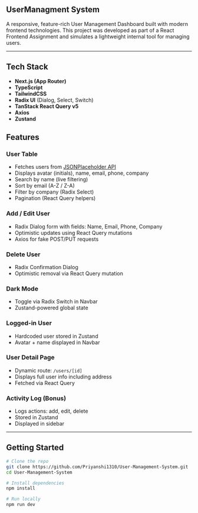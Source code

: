 
## UserManagment System
A responsive, feature-rich User Management Dashboard built with modern frontend technologies. This project was developed as part of a React Frontend Assignment and simulates a lightweight internal tool for managing users.

---

## Tech Stack

- **Next.js (App Router)**
- **TypeScript**
- **TailwindCSS**
- **Radix UI** (Dialog, Select, Switch)
- **TanStack React Query v5**
- **Axios**
- **Zustand**

## Features

### User Table
- Fetches users from [JSONPlaceholder API](https://jsonplaceholder.typicode.com/users)
- Displays avatar (initials), name, email, phone, company
- Search by name (live filtering)
- Sort by email (A-Z / Z-A)
- Filter by company (Radix Select)
- Pagination (React Query helpers)

### Add / Edit User
- Radix Dialog form with fields: Name, Email, Phone, Company
- Optimistic updates using React Query mutations
- Axios for fake POST/PUT requests

### Delete User
- Radix Confirmation Dialog
- Optimistic removal via React Query mutation

### Dark Mode
- Toggle via Radix Switch in Navbar
- Zustand-powered global state

### Logged-in User
- Hardcoded user stored in Zustand
- Avatar + name displayed in Navbar

### User Detail Page
- Dynamic route: `/users/[id]`
- Displays full user info including address
- Fetched via React Query

### Activity Log (Bonus)
- Logs actions: add, edit, delete
- Stored in Zustand
- Displayed in sidebar

---

## Getting Started

```bash
# Clone the repo
git clone https://github.com/Priyanshi1310/User-Management-System.git
cd User-Management-System

# Install dependencies
npm install

# Run locally
npm run dev

